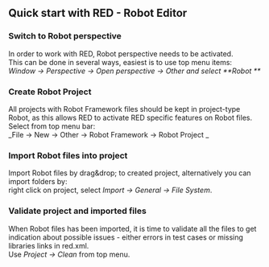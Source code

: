 ## Quick start with RED - Robot Editor

### Switch to Robot perspective

In order to work with RED, Robot perspective needs to be activated.  
This can be done in several ways, easiest is to use top menu items:  
_Window -> Perspective -> Open perspective -> Other and select **Robot **_

###  Create Robot Project

All projects with Robot Framework files should be kept in project-type Robot,
as this allows RED to activate RED specific features on Robot files.  
Select from top menu bar:  
_File -> New -> Other -> Robot Framework -> Robot Project _

### Import Robot files into project

Import Robot files by drag&amp;drop; to created project, alternatively you can
import folders by:  
right click on project, select _Import -> General -> File System_.

### Validate project and imported files

When Robot files has been imported, it is time to validate all the files to
get indication about possible issues - either errors in test cases or missing
libraries links in red.xml.  
Use _Project -> Clean_ from top menu.

